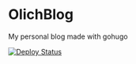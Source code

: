 # OlichBlog
My personal blog made with gohugo

[![Deploy Status](https://github.com/olich97/personal-website/actions/workflows/deploy-production.yml/badge.svg)](https://github.com/olich97/hugo-personal-website/actions/workflows/deploy-production.yml)